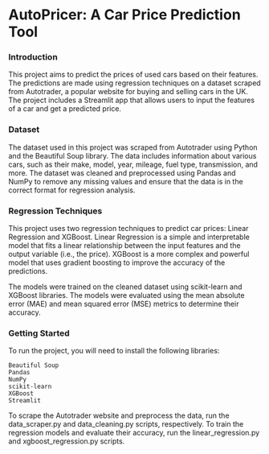 # AutoPricer: A Car Price Prediction Tool
 
### Introduction

This project aims to predict the prices of used cars based on their features. The predictions are made using regression techniques on a dataset scraped from Autotrader, a popular website for buying and selling cars in the UK. The project includes a Streamlit app that allows users to input the features of a car and get a predicted price.


### Dataset

The dataset used in this project was scraped from Autotrader using Python and the Beautiful Soup library. The data includes information about various cars, such as their make, model, year, mileage, fuel type, transmission, and more. The dataset was cleaned and preprocessed using Pandas and NumPy to remove any missing values and ensure that the data is in the correct format for regression analysis.

### Regression Techniques

This project uses two regression techniques to predict car prices: Linear Regression and XGBoost. Linear Regression is a simple and interpretable model that fits a linear relationship between the input features and the output variable (i.e., the price). XGBoost is a more complex and powerful model that uses gradient boosting to improve the accuracy of the predictions.

The models were trained on the cleaned dataset using scikit-learn and XGBoost libraries. The models were evaluated using the mean absolute error (MAE) and mean squared error (MSE) metrics to determine their accuracy.

### Getting Started

To run the project, you will need to install the following libraries:

    Beautiful Soup
    Pandas
    NumPy
    scikit-learn
    XGBoost
    Streamlit

To scrape the Autotrader website and preprocess the data, run the data_scraper.py and data_cleaning.py scripts, respectively. To train the regression models and evaluate their accuracy, run the linear_regression.py and xgboost_regression.py scripts.